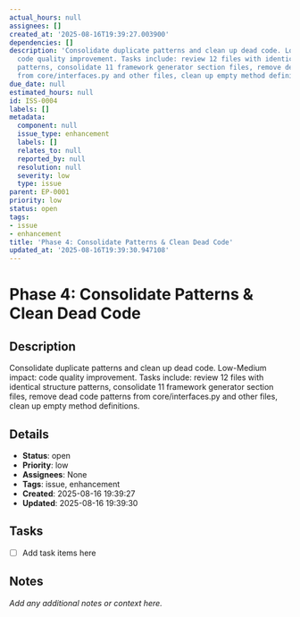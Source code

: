 ```yaml
---
actual_hours: null
assignees: []
created_at: '2025-08-16T19:39:27.003900'
dependencies: []
description: 'Consolidate duplicate patterns and clean up dead code. Low-Medium impact:
  code quality improvement. Tasks include: review 12 files with identical structure
  patterns, consolidate 11 framework generator section files, remove dead code patterns
  from core/interfaces.py and other files, clean up empty method definitions.'
due_date: null
estimated_hours: null
id: ISS-0004
labels: []
metadata:
  component: null
  issue_type: enhancement
  labels: []
  relates_to: null
  reported_by: null
  resolution: null
  severity: low
  type: issue
parent: EP-0001
priority: low
status: open
tags:
- issue
- enhancement
title: 'Phase 4: Consolidate Patterns & Clean Dead Code'
updated_at: '2025-08-16T19:39:30.947108'
---
```


# Phase 4: Consolidate Patterns & Clean Dead Code

## Description
Consolidate duplicate patterns and clean up dead code. Low-Medium impact: code quality improvement. Tasks include: review 12 files with identical structure patterns, consolidate 11 framework generator section files, remove dead code patterns from core/interfaces.py and other files, clean up empty method definitions.

## Details
- **Status**: open
- **Priority**: low
- **Assignees**: None
- **Tags**: issue, enhancement
- **Created**: 2025-08-16 19:39:27
- **Updated**: 2025-08-16 19:39:30

## Tasks
- [ ] Add task items here

## Notes
_Add any additional notes or context here._
